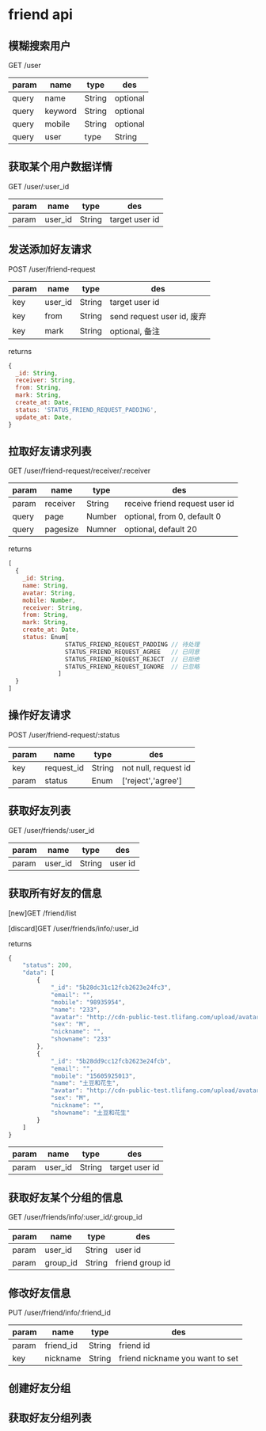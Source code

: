 # friend api

## 模糊搜索用户
GET /user

param|name|type|des
-----|----|----|---
query|name|String|optional
query|keyword|String|optional
query|mobile|String|optional
query|user|type|String|not null,search user id

## 获取某个用户数据详情
GET /user/:user_id

param|name|type|des
-----|----|----|---
param|user_id|String|target user id

## 发送添加好友请求
POST /user/friend-request

param|name|type|des
-----|----|----|---
key|user_id|String|target user id
key|from|String|send request user id, 废弃
key|mark|String|optional, 备注

returns
```js
{
  _id: String,
  receiver: String,
  from: String,
  mark: String,
  create_at: Date,
  status: 'STATUS_FRIEND_REQUEST_PADDING',
  update_at: Date,
}
```

## 拉取好友请求列表
GET /user/friend-request/receiver/:receiver

param|name|type|des
-----|----|----|---
param|receiver|String|receive friend request user id
query|page|Number|optional, from 0, default 0
query|pagesize|Numner|optional, default 20

returns
```js
[
  {
    _id: String,
    name: String,
    avatar: String,
    mobile: Number,
    receiver: String,
    from: String,
    mark: String,
    create_at: Date,
    status: Enum[
                STATUS_FRIEND_REQUEST_PADDING // 待处理
                STATUS_FRIEND_REQUEST_AGREE   // 已同意
                STATUS_FRIEND_REQUEST_REJECT  // 已拒绝
                STATUS_FRIEND_REQUEST_IGNORE  // 已忽略
              ]
  }
]
```

## 操作好友请求
POST /user/friend-request/:status

param|name|type|des
-----|----|----|---
key|request_id|String|not null, request id
param|status|Enum|['reject','agree']

## 获取好友列表
GET /user/friends/:user_id

param|name|type|des
-----|----|----|---
param|user_id|String|user id

## 获取所有好友的信息
[new]GET /friend/list

[discard]GET /user/friends/info/:user_id

returns
```js
{
    "status": 200,
    "data": [
        {
            "_id": "5b28dc31c12fcb2623e24fc3",
            "email": "",
            "mobile": "98935954",
            "name": "233",
            "avatar": "http://cdn-public-test.tlifang.com/upload/avatar/84e37fd9-f7a9-4bd6-8fe1-1a6c992263ac.jpg",
            "sex": "M",
            "nickname": "",
            "showname": "233"
        },
        {
            "_id": "5b28dd9cc12fcb2623e24fcb",
            "email": "",
            "mobile": "15605925013",
            "name": "土豆和花生",
            "avatar": "http://cdn-public-test.tlifang.com/upload/avatar/15980690-f31a-4505-bc7f-83d6d3e5d695.jpg",
            "sex": "M",
            "nickname": "",
            "showname": "土豆和花生"
        }
    ]
}
```

param|name|type|des
-----|----|----|---
param|user_id|String|target user id

## 获取好友某个分组的信息
GET /user/friends/info/:user_id/:group_id

param|name|type|des
-----|----|----|---
param|user_id|String|user id
param|group_id|String|friend group id

## 修改好友信息
PUT /user/friend/info/:friend_id

param|name|type|des
-----|----|----|---
param|friend_id|String|friend id
key|nickname|String|friend nickname you want to set

## 创建好友分组

## 获取好友分组列表